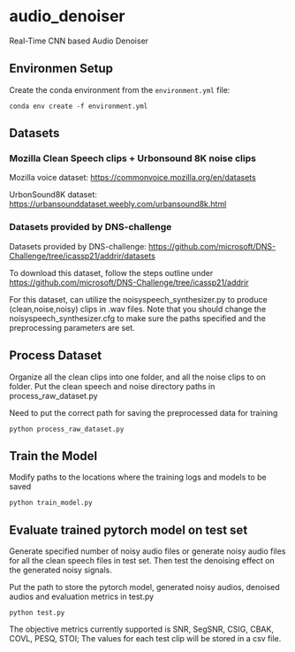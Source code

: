 # audio_denoiser
Real-Time CNN based Audio Denoiser

## Environmen Setup

Create the conda environment from the `environment.yml` file:

~~~
conda env create -f environment.yml
~~~

## Datasets

### Mozilla Clean Speech clips + Urbonsound 8K noise clips

Mozilla voice dataset: https://commonvoice.mozilla.org/en/datasets

UrbonSound8K dataset: https://urbansounddataset.weebly.com/urbansound8k.html

### Datasets provided by DNS-challenge

Datasets provided by DNS-challenge: https://github.com/microsoft/DNS-Challenge/tree/icassp21/addrir/datasets

To download this dataset, follow the steps outline under https://github.com/microsoft/DNS-Challenge/tree/icassp21/addrir

For this dataset, can utilize the noisyspeech_synthesizer.py to produce (clean,noise,noisy) clips in .wav files. Note that you should change the noisyspeech_synthesizer.cfg to make sure the paths specified and the preprocessing parameters are set.

## Process Dataset

Organize all the clean clips into one folder, and all the noise clips to on folder. Put the clean speech and noise directory paths in process_raw_dataset.py

Need to put the correct path for saving the preprocessed data for training

~~~
python process_raw_dataset.py
~~~

## Train the Model

Modify paths to the locations where the training logs and models to be saved

~~~
python train_model.py
~~~

## Evaluate trained pytorch model on test set

Generate specified number of noisy audio files or generate noisy audio files for all the clean speech files in test set. Then test the denoising effect on the generated noisy signals.

Put the path to store the pytorch model, generated noisy audios, denoised audios and evaluation metrics in test.py

~~~
python test.py
~~~

The objective metrics currently supported is SNR, SegSNR, CSIG, CBAK, COVL, PESQ, STOI; The values for each test clip will be stored in a csv file.
